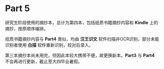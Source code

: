 # Part 5

研究生阶段使用的摘抄本，总计为第四本，包括纸质书籍摘抄内容和 **Kindle** 上的摘抄，按原顺序编排。

纸质书籍摘抄内容与 **Part4** 类似，均由 **汉王识文** 软件扫描并OCR识别，部分未能识别者使用 **白描** 软件重新识别，校对后录入。

第三本摘抄本尚未用完，但因此本较大携带不便，故更换新本。**Part3** 与 **Part4** 不会再进行更新，截止至大四毕业暑假。
